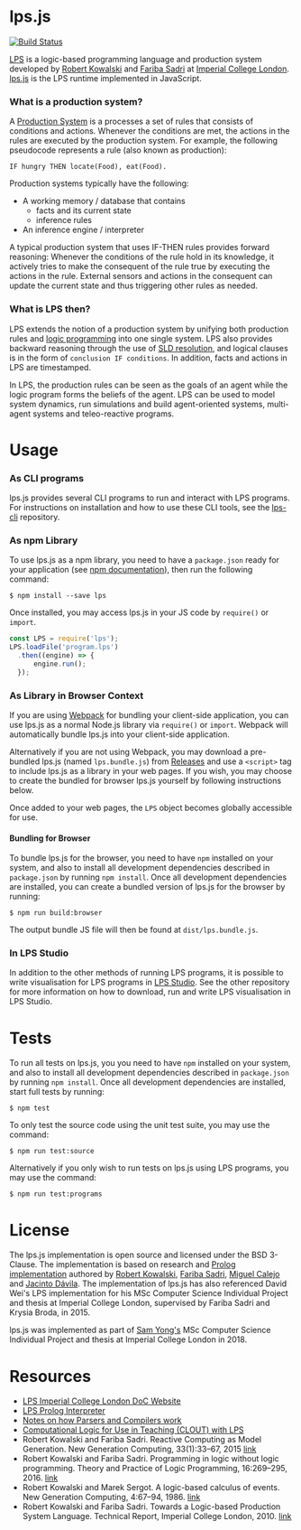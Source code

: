# lps.js
[![Build Status](https://travis-ci.com/mauris/lps.js.svg?token=nG8zWvvk7DtqtXkE8Tff&branch=master)](https://travis-ci.com/mauris/lps.js)

[LPS](http://lps.doc.ic.ac.uk/) is a logic-based programming language and production system developed by [Robert Kowalski](https://www.doc.ic.ac.uk/~rak/) and [Fariba Sadri](https://www.doc.ic.ac.uk/~fs/) at [Imperial College London](https://www.imperial.ac.uk/). [lps.js](https://github.com/mauris/lps.js) is the LPS runtime implemented in JavaScript.

### What is a production system?

A [Production System](https://en.wikipedia.org/wiki/Production_system_(computer_science)) is a processes a set of rules that consists of conditions and actions. Whenever the conditions are met, the actions in the rules are executed by the production system. For example, the following pseudocode represents a rule (also known as production):

    IF hungry THEN locate(Food), eat(Food).

Production systems typically have the following:

- A working memory / database that contains
	- facts and its current state
	- inference rules
- An inference engine / interpreter

A typical production system that uses IF-THEN rules provides forward reasoning: Whenever the conditions of the rule hold in its knowledge, it actively tries to make the consequent of the rule true by executing the actions in the rule. External sensors and actions in the consequent can update the current state and thus triggering other rules as needed.

### What is LPS then?

LPS extends the notion of a production system by unifying both production rules and [logic programming](https://en.wikipedia.org/wiki/Logic_programming) into one single system. LPS also provides backward reasoning through the use of [SLD resolution](https://en.wikipedia.org/wiki/SLD_resolution), and logical clauses is in the form of `conclusion IF conditions`. In addition, facts and actions in LPS are timestamped. 

In LPS, the production rules can be seen as the goals of an agent while the logic program forms the beliefs of the agent. LPS can be used to model system dynamics, run simulations and build agent-oriented systems, multi-agent systems and teleo-reactive programs. 


# Usage

### As CLI programs
lps.js provides several CLI programs to run and interact with LPS programs. For instructions on installation and how to use these CLI tools, see the [lps-cli](https://github.com/mauris/lps-cli) repository.

### As npm Library
To use lps.js as a npm library, you need to have a `package.json` ready for your application (see [npm documentation](https://docs.npmjs.com/getting-started/using-a-package.json)), then run the following command:

    $ npm install --save lps
    
Once installed, you may access lps.js in your JS code by `require()` or `import`. 

````javascript
const LPS = require('lps');
LPS.loadFile('program.lps')
  .then((engine) => {
      engine.run();
  });
````

### As Library in Browser Context
If you are using [Webpack](https://webpack.js.org/) for bundling your client-side application, you can use lps.js as a normal Node.js library via `require()` or `import`. Webpack will automatically bundle lps.js into your client-side application.

Alternatively if you are not using Webpack, you may download a pre-bundled lps.js (named `lps.bundle.js`) from [Releases](https://github.com/mauris/lps.js/releases) and use a `<script>` tag to include lps.js as a library in your web pages. If you wish, you may choose to create the bundled for browser lps.js yourself by following instructions below.

Once added to your web pages, the `LPS` object becomes globally accessible for use.

#### Bundling for Browser

To bundle lps.js for the browser, you need to have `npm` installed on your system, and also to install all development dependencies described in `package.json` by running `npm install`. Once all development dependencies are installed, you can create a bundled version of lps.js for the browser by running:

    $ npm run build:browser

The output bundle JS file will then be found at `dist/lps.bundle.js`.

### In LPS Studio

In addition to the other methods of running LPS programs, it is possible to write visualisation for LPS programs in [LPS Studio](https://github.com/mauris/lps-studio). See the other repository for more information on how to download, run and write LPS visualisation in LPS Studio.


# Tests

To run all tests on lps.js, you you need to have `npm` installed on your system, and also to install all development dependencies described in `package.json` by running `npm install`. Once all development dependencies are installed, start full tests by running:

    $ npm test
    
To only test the source code using the unit test suite, you may use the command:

	$ npm run test:source
    
Alternatively if you only wish to run tests on lps.js using LPS programs, you may use the command:

    $ npm run test:programs

# License

The lps.js implementation is open source and licensed under the BSD 3-Clause. The implementation is based on research and [Prolog implementation](https://bitbucket.org/lpsmasters/lps_corner) authored by [Robert Kowalski](https://www.doc.ic.ac.uk/~rak/), [Fariba Sadri](https://www.doc.ic.ac.uk/~fs/), [Miguel Calejo](http://calejo.com/) and [Jacinto Dávila](http://webdelprofesor.ula.ve/ingenieria/jacinto). The implementation of lps.js has also referenced David Wei's LPS implementation for his MSc Computer Science Individual Project and thesis at Imperial College London, supervised by Fariba Sadri and Krysia Broda, in 2015.

lps.js was implemented as part of [Sam Yong's](http://mauris.sg) MSc Computer Science Individual Project and thesis at Imperial College London in 2018.

# Resources

- [LPS Imperial College London DoC Website](http://lps.doc.ic.ac.uk/)
- [LPS Prolog Interpreter](https://bitbucket.org/lpsmasters/lps_corner)
- [Notes on how Parsers and Compilers work](http://parsingintro.sourceforge.net)
- [Computational Logic for Use in Teaching (CLOUT) with LPS](https://www.doc.ic.ac.uk/~rak/papers/LPS%20with%20CLOUT.pdf)
- Robert Kowalski and Fariba Sadri. Reactive Computing as Model Generation. New Generation Computing, 33(1):33–67, 2015 [link](http://www.doc.ic.ac.uk/~rak/papers/LPS%20revision.pdf)
- Robert Kowalski and Fariba Sadri. Programming in logic without logic programming. Theory and Practice of Logic Programming, 16:269–295, 2016. [link](http://www.doc.ic.ac.uk/~rak/papers/KELPS%202015.pdf)
- Robert Kowalski and Marek Sergot. A logic-based calculus of events. New Generation Computing, 4:67–94, 1986. [link](https://www.doc.ic.ac.uk/~rak/papers/event%20calculus.pdf)
- Robert Kowalski and Fariba Sadri. Towards a Logic-based Production System Language. Technical Report, Imperial College London, 2010. [link](https://www.doc.ic.ac.uk/~rak/papers/LPS.pdf)
